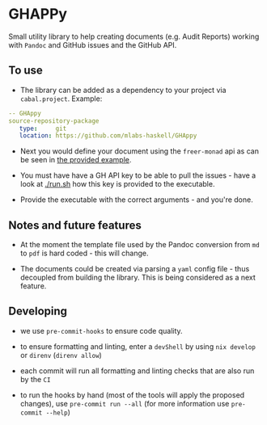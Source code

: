 # GHAPPy

Small utility library to help creating documents (e.g. Audit Reports) working
with `Pandoc` and GitHub issues and the GitHub API.

## To use

- The library can be added as a dependency to your project via
`cabal.project`. Example:

```yaml
-- GHAppy 
source-repository-package
   type:     git
   location: https://github.com/mlabs-haskell/GHAppy
```

- Next you would define your document using the `freer-monad` api as can be seen
in [the provided example](./app/Main.hs).

- You must have have a GH API key to be able to pull the issues - have a look at
[./run.sh](./run.sh) how this key is provided to the executable.

- Provide the executable with the correct arguments - and you're done.

## Notes and future features

- At the moment the template file used by the Pandoc conversion from `md` to
  `pdf` is hard coded - this will change.
  
- The documents could be created via parsing a `yaml` config file - thus
  decoupled from building the library. This is being considered as a next
  feature.

## Developing

- we use `pre-commit-hooks` to ensure code quality.

- to ensure formatting and linting, enter a `devShell` by using `nix develop` or
  `direnv` (`direnv allow`)
  
- each commit will run all formatting and linting checks that are also run by
  the `CI`
  
- to run the hooks by hand (most of the tools will apply the proposed changes),
  use `pre-commit run --all` (for more information use `pre-commit --help`)
